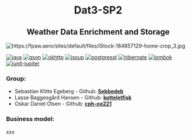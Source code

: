 [java]: https://img.shields.io/badge/java-v17-blue
[gson]: https://img.shields.io/badge/gson-v2.10.1-blue
[okhttp]: https://img.shields.io/badge/okhttp-v4.2.2-blue
[jsoup]: https://img.shields.io/badge/jsoup-v1.16.1-blue
[postgresql]: https://img.shields.io/badge/postgresql-v42.6.0-blue
[hibernate]: https://img.shields.io/badge/hibernate--core-v6.2.4.Final-blue
[lombok]: https://img.shields.io/badge/lombok-v1.18.28-blue
[junit-jupiter]: https://img.shields.io/badge/junit-v5.9.1-blue





<div style="text-align: center">
    <h1>Dat3-SP2</h1>
    <h2>Weather Data Enrichment and Storage</h2>
</div>
    
<img src="https://fpaw.aero/sites/default/files/iStock-184857129-home-crop_3.jpg" alt="https://fpaw.aero/sites/default/files/iStock-184857129-home-crop_3.jpg">


[![java][]]() 
[![gson][]]()
[![okhttp][]]()
[![jsoup][]]()
[![postgresql][]]()
[![hibernate][]]()
[![lombok][]]()
[![junit-jupiter][]]()


### Group:
* Sebastian Klitte Egeberg - Github: **[Sebbedeb](https://github.com/Sebbedeb)**
* Lasse Baggesgård Hansen - Github: **[kotteletfisk](https://github.com/kotteletfisk)**
* Oskar Daniel Olsen - Github: **[cph-oo221](https://github.com/cph-oo221)**


### Business model:
xxx